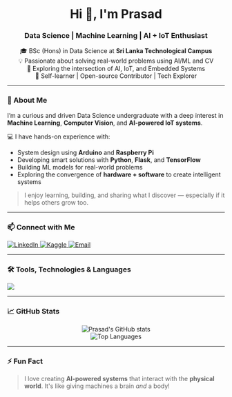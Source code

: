 <h1 align="center">Hi 👋, I'm Prasad</h1>
<h3 align="center">Data Science | Machine Learning | AI + IoT Enthusiast</h3>

<p align="center">
  🎓 BSc (Hons) in Data Science at <strong>Sri Lanka Technological Campus</strong><br>
  💡 Passionate about solving real-world problems using AI/ML and CV<br>
  🔬 Exploring the intersection of AI, IoT, and Embedded Systems<br>
  🚀 Self-learner | Open-source Contributor | Tech Explorer
</p>

---

### 🧠 About Me

I’m a curious and driven Data Science undergraduate with a deep interest in **Machine Learning**, **Computer Vision**, and **AI-powered IoT systems**.

💻 I have hands-on experience with:

- System design using **Arduino** and **Raspberry Pi**
- Developing smart solutions with **Python**, **Flask**, and **TensorFlow**
- Building ML models for real-world problems
- Exploring the convergence of **hardware + software** to create intelligent systems

> I enjoy learning, building, and sharing what I discover — especially if it helps others grow too.

---

### 📫 Connect with Me

<p align="left">
  <a href="https://www.linkedin.com/in/prasad-nirmal-4603a8196" target="_blank">
    <img alt="LinkedIn" src="https://img.shields.io/badge/LinkedIn-blue?style=for-the-badge&logo=linkedin&logoColor=white" />
  </a>
  <a href="https://www.kaggle.com/prasadnirmal" target="_blank">
    <img alt="Kaggle" src="https://img.shields.io/badge/Kaggle-20BEFF?style=for-the-badge&logo=kaggle&logoColor=white" />
  </a>
  <a href="/prasadnirmal999@gmail.com">
    <img alt="Email" src="https://img.shields.io/badge/Email-D14836?style=for-the-badge&logo=gmail&logoColor=white" />
  </a>
</p>

---

### 🛠️ Tools, Technologies & Languages

<p align="left">
  <img src="https://skillicons.dev/icons?i=python,cpp,java,js,html,css,react,arduino,raspberrypi,linux,bash,docker,flask,django,mysql,postgres,mongodb,tensorflow,pytorch,git,vscode,kubernetes" />
</p>

---

### 📈 GitHub Stats

<p align="center">
  <img src="https://github-readme-stats.vercel.app/api?username=Prasad-root&show_icons=true&theme=radical" alt="Prasad's GitHub stats" />
  <br>
  <img src="https://github-readme-stats.vercel.app/api/top-langs/?username=Prasad-root&layout=compact&theme=radical" alt="Top Languages" />
</p>

---

### ⚡ Fun Fact

> I love creating **AI-powered systems** that interact with the **physical world**. It's like giving machines a brain *and* a body!
